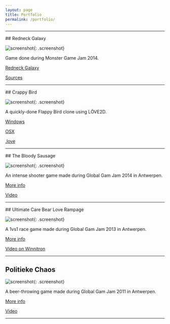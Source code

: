 ```yaml
---
layout: page
title: Portfolio
permalink: /portfolio/
---
```


<hr/>
## Redneck Galaxy

![screenshot](https://fbcdn-sphotos-f-a.akamaihd.net/hphotos-ak-xap1/v/t1.0-9/10801502_10205553394260510_6364292390281903079_n.jpg?oh=1ea0aaf66fb8b2b98855a16a6802c3d6&oe=551DA53E&__gda__=1428068715_bdaa2e29d7a9429f85153085b43dfda5){: .screenshot}

Game done during Monster Game Jam 2014.

[Redneck Galaxy](http://gogoprog.itch.io/redneck-galaxy)

[Sources](https://github.com/gogoprog/monstergamejam2014)

<div class="separator"></div>

<hr/>
## Crappy Bird

![screenshot](https://scontent-b-ams.xx.fbcdn.net/hphotos-xaf1/v/t1.0-9/10356327_10205280416036225_5171469955861896943_n.jpg?oh=821da747a6be92ce15781fba8981b6be&oe=54ABF767){: .screenshot}

A quickly-done Flappy Bird clone using LÖVE2D.

[Windows](https://stackmachine.com/games/992d7c6cbd5e1e205893e20a/download/windows)

[OSX](https://stackmachine.com/games/992d7c6cbd5e1e205893e20a/download/osx)

[.love](https://stackmachine.com/games/992d7c6cbd5e1e205893e20a/download/love)

<div class="separator"></div>

<hr/>
## The Bloody Sausage

![screenshot](http://globalgamejam.org/sites/default/files/styles/game_sidebar__wide/public/game/featured_image/the_bloody_sausage_ggj14_0.png?itok=8pKQVzx6){: .screenshot}

An intense shooter game made during Global Gam Jam 2014 in Antwerpen.

[More info](http://globalgamejam.org/2014/games/bloody-sausage)

[Video](https://www.youtube.com/watch?v=s_WQbbIQZ6g)

<div class="separator"></div>

<hr/>
## Ultimate Care Bear Love Rampage

![screenshot](http://2013.globalgamejam.org/sites/default/files/styles/large/public/screenshots/2013/UltimateCareBearLoveRampage_1.0.png){: .screenshot}

A 1vs1 race game made during Global Gam Jam 2013 in Antwerpen.

[More info](http://2013.globalgamejam.org/2013/ultimate-care-bear-love-rampage)

[Video on Winnitron](https://www.youtube.com/watch?v=CmoNtPJlTA8)

<div class="separator"></div>

<hr/>

## Politieke Chaos

![screenshot](http://archive.globalgamejam.org/sites/default/files/uploads/2011/10400/screenshot.png?1296387186){: .screenshot}

A beer-throwing game made during Global Gam Jam 2011 in Antwerpen.

[More info](http://archive.globalgamejam.org/2011/politieke-chaos)

[Video](https://www.youtube.com/watch?v=stlo3FySbL8)

<div class="separator"></div>

<hr/>
